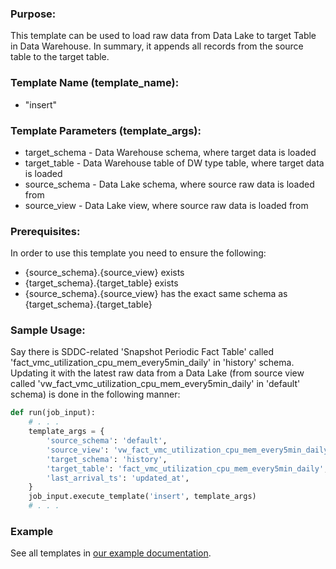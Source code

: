 ### Purpose:

This template can be used to load raw data from Data Lake to target Table in Data Warehouse. In summary, it appends all records from the source table to the target table.

### Template Name (template_name):

- "insert"

### Template Parameters (template_args):

- target_schema   - Data Warehouse schema, where target data is loaded
- target_table    - Data Warehouse table of DW type table, where target data is loaded
- source_schema   - Data Lake schema, where source raw data is loaded from
- source_view     - Data Lake view, where source raw data is loaded from

### Prerequisites:

In order to use this template you need to ensure the following:
- {source_schema}.{source_view} exists
- {target_schema}.{target_table} exists
- {source_schema}.{source_view} has the exact same schema as {target_schema}.{target_table}

### Sample Usage:

Say there is SDDC-related 'Snapshot Periodic Fact Table' called 'fact_vmc_utilization_cpu_mem_every5min_daily' in 'history' schema.
Updating it with the latest raw data from a Data Lake (from source view called 'vw_fact_vmc_utilization_cpu_mem_every5min_daily' in 'default' schema) is done in the following manner:

```python
def run(job_input):
    # . . .
    template_args = {
        'source_schema': 'default',
        'source_view': 'vw_fact_vmc_utilization_cpu_mem_every5min_daily',
        'target_schema': 'history',
        'target_table': 'fact_vmc_utilization_cpu_mem_every5min_daily',
        'last_arrival_ts': 'updated_at',
    }
    job_input.execute_template('insert', template_args)
    # . . .
```

### Example

See all templates in [our example documentation](https://github.com/vmware/versatile-data-kit/wiki/SQL-Data-Processing-templates-examples).
